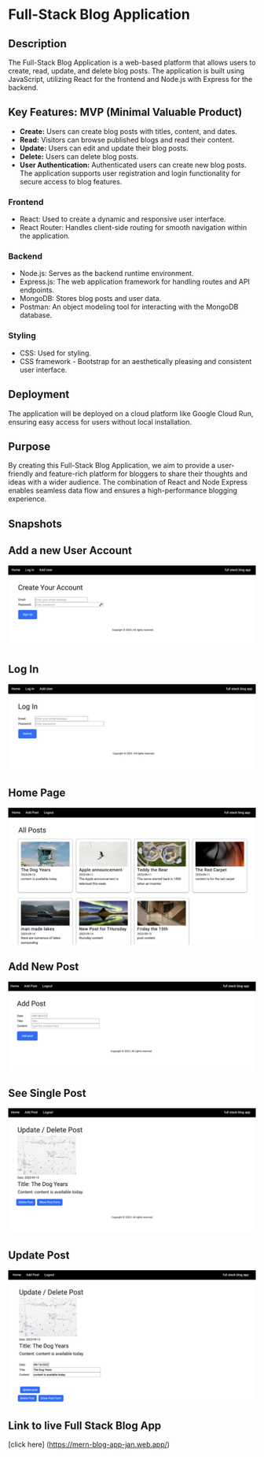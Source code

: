 # Full-Stack Blog Application

## Description

The Full-Stack Blog Application is a web-based platform that allows users to create, read, update, and delete blog posts. The application is built using JavaScript, utilizing React for the frontend and Node.js with Express for the backend.

## Key Features: MVP (Minimal Valuable Product)

- **Create:** Users can create blog posts with titles, content, and dates.
- **Read:** Visitors can browse published blogs and read their content.
- **Update:** Users can edit and update their blog posts.
- **Delete:** Users can delete blog posts.
- **User Authentication:** Authenticated users can create new blog posts. The application supports user registration and login functionality for secure access to blog features.

### Frontend

- React: Used to create a dynamic and responsive user interface.
- React Router: Handles client-side routing for smooth navigation within the application.

### Backend

- Node.js: Serves as the backend runtime environment.
- Express.js: The web application framework for handling routes and API endpoints.
- MongoDB: Stores blog posts and user data.
- Postman: An object modeling tool for interacting with the MongoDB database.

### Styling

- CSS: Used for styling.
- CSS framework -  Bootstrap for an aesthetically pleasing and consistent user interface.

## Deployment

The application will be deployed on a cloud platform like Google Cloud Run, ensuring easy access for users without local installation.

## Purpose

By creating this Full-Stack Blog Application, we aim to provide a user-friendly and feature-rich platform for bloggers to share their thoughts and ideas with a wider audience. The combination of React and Node Express enables seamless data flow and ensures a high-performance blogging experience.

## Snapshots

## Add a new User Account
![image](./src/snapshot_add_user_account.png)

## Log In 
![image](./src/snapshot_log_in_user.png)

## Home Page
![image](./src/snapshot_home.png)

## Add New Post
![image](./src/snapshot_add_post.png)

## See Single Post
![image](./src/snapshot_single_post.png)

## Update Post
![image](./src/snapshot_update_post.png)

## Link to live Full Stack Blog App
[click here] (https://mern-blog-app-jan.web.app/)
